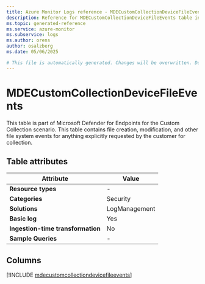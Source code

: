 ```yaml
---
title: Azure Monitor Logs reference - MDECustomCollectionDeviceFileEvents
description: Reference for MDECustomCollectionDeviceFileEvents table in Azure Monitor Logs.
ms.topic: generated-reference
ms.service: azure-monitor
ms.subservice: logs
ms.author: orens
author: osalzberg
ms.date: 05/06/2025

# This file is automatically generated. Changes will be overwritten. Do not change this file directly.
---
```


# MDECustomCollectionDeviceFileEvents

This table is part of Microsoft Defender for Endpoints for the Custom Collection scenario. This table contains file creation, modification, and other file system events for anything explicitly requested by the customer for collection.


## Table attributes

|Attribute|Value|
|---|---|
|**Resource types**|-|
|**Categories**|Security|
|**Solutions**| LogManagement|
|**Basic log**|Yes|
|**Ingestion-time transformation**|No|
|**Sample Queries**|-|



## Columns
  
[!INCLUDE [mdecustomcollectiondevicefileevents](~/reusable-content/ce-skilling/azure/includes/azure-monitor/reference/tables/mdecustomcollectiondevicefileevents-include.md)]
